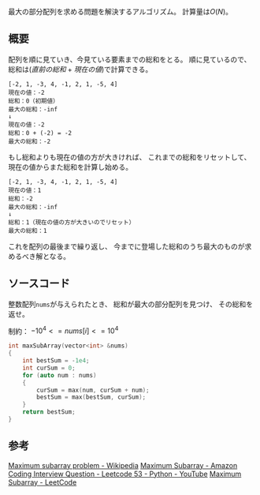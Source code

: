 最大の部分配列を求める問題を解決するアルゴリズム。
計算量は$O(N)$。

## 概要
配列を順に見ていき、今見ている要素までの総和をとる。
順に見ているので、総和は$(直前の総和+現在の値)$で計算できる。
```
[-2, 1, -3, 4, -1, 2, 1, -5, 4]
現在の値：-2
総和：0（初期値）
最大の総和：-inf
↓
現在の値：-2
総和：0 + (-2) = -2
最大の総和：-2
```

もし総和よりも現在の値の方が大きければ、
これまでの総和をリセットして、現在の値からまた総和を計算し始める。
```
[-2, 1, -3, 4, -1, 2, 1, -5, 4]
現在の値：1
総和：-2
最大の総和：-inf
↓
総和：1（現在の値の方が大きいのでリセット）
最大の総和：1
```

これを配列の最後まで繰り返し、
今までに登場した総和のうち最大のものが求めるべき解となる。

## ソースコード
整数配列`nums`が与えられたとき、
総和が最大の部分配列を見つけ、
その総和を返せ。

制約：
$-10^4 <= nums[i] <= 10^4$

```cpp
int maxSubArray(vector<int> &nums)
{
	int bestSum = -1e4;
	int curSum = 0;
	for (auto num : nums)
	{
		curSum = max(num, curSum + num);
		bestSum = max(bestSum, curSum);
	}
	return bestSum;
}
```

## 参考
[Maximum subarray problem - Wikipedia](https://en.wikipedia.org/wiki/Maximum_subarray_problem)
[Maximum Subarray - Amazon Coding Interview Question - Leetcode 53 - Python - YouTube](https://www.youtube.com/watch?v=5WZl3MMT0Eg)
[Maximum Subarray - LeetCode](https://leetcode.com/problems/maximum-subarray/description/)
